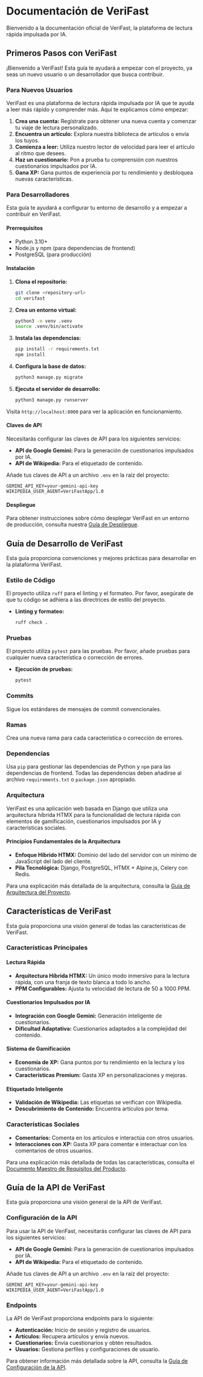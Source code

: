 # Documentación de VeriFast

Bienvenido a la documentación oficial de VeriFast, la plataforma de lectura rápida impulsada por IA.

## Primeros Pasos con VeriFast

¡Bienvenido a VeriFast! Esta guía te ayudará a empezar con el proyecto, ya seas un nuevo usuario o un desarrollador que busca contribuir.

### Para Nuevos Usuarios

VeriFast es una plataforma de lectura rápida impulsada por IA que te ayuda a leer más rápido y comprender más. Aquí te explicamos cómo empezar:

1.  **Crea una cuenta:** Regístrate para obtener una nueva cuenta y comenzar tu viaje de lectura personalizado.
2.  **Encuentra un artículo:** Explora nuestra biblioteca de artículos o envía los tuyos.
3.  **Comienza a leer:** Utiliza nuestro lector de velocidad para leer el artículo al ritmo que desees.
4.  **Haz un cuestionario:** Pon a prueba tu comprensión con nuestros cuestionarios impulsados por IA.
5.  **Gana XP:** Gana puntos de experiencia por tu rendimiento y desbloquea nuevas características.

### Para Desarrolladores

Esta guía te ayudará a configurar tu entorno de desarrollo y a empezar a contribuir en VeriFast.

#### Prerrequisitos

*   Python 3.10+
*   Node.js y npm (para dependencias de frontend)
*   PostgreSQL (para producción)

#### Instalación

1.  **Clona el repositorio:**
    ```bash
    git clone <repository-url>
    cd verifast
    ```

2.  **Crea un entorno virtual:**
    ```bash
    python3 -m venv .venv
    source .venv/bin/activate
    ```

3.  **Instala las dependencias:**
    ```bash
    pip install -r requirements.txt
    npm install
    ```

4.  **Configura la base de datos:**
    ```bash
    python3 manage.py migrate
    ```

5.  **Ejecuta el servidor de desarrollo:**
    ```bash
    python3 manage.py runserver
    ```

Visita `http://localhost:8000` para ver la aplicación en funcionamiento.

#### Claves de API

Necesitarás configurar las claves de API para los siguientes servicios:

*   **API de Google Gemini:** Para la generación de cuestionarios impulsados por IA.
*   **API de Wikipedia:** Para el etiquetado de contenido.

Añade tus claves de API a un archivo `.env` en la raíz del proyecto:

```
GEMINI_API_KEY=your-gemini-api-key
WIKIPEDIA_USER_AGENT=VeriFastApp/1.0
```

#### Despliegue

Para obtener instrucciones sobre cómo desplegar VeriFast en un entorno de producción, consulta nuestra [Guía de Despliegue](../development/README.md).

## Guía de Desarrollo de VeriFast

Esta guía proporciona convenciones y mejores prácticas para desarrollar en la plataforma VeriFast.

### Estilo de Código

El proyecto utiliza `ruff` para el linting y el formateo. Por favor, asegúrate de que tu código se adhiera a las directrices de estilo del proyecto.

*   **Linting y formateo:**
    ```bash
    ruff check .
    ```

### Pruebas

El proyecto utiliza `pytest` para las pruebas. Por favor, añade pruebas para cualquier nueva característica o corrección de errores.

*   **Ejecución de pruebas:**
    ```bash
    pytest
    ```

### Commits

Sigue los estándares de mensajes de commit convencionales.

### Ramas

Crea una nueva rama para cada característica o corrección de errores.

### Dependencias

Usa `pip` para gestionar las dependencias de Python y `npm` para las dependencias de frontend. Todas las dependencias deben añadirse al archivo `requirements.txt` o `package.json` apropiado.

### Arquitectura

VeriFast es una aplicación web basada en Django que utiliza una arquitectura híbrida HTMX para la funcionalidad de lectura rápida con elementos de gamificación, cuestionarios impulsados por IA y características sociales.

#### Principios Fundamentales de la Arquitectura

*   **Enfoque Híbrido HTMX:** Dominio del lado del servidor con un mínimo de JavaScript del lado del cliente.
*   **Pila Tecnológica:** Django, PostgreSQL, HTMX + Alpine.js, Celery con Redis.

Para una explicación más detallada de la arquitectura, consulta la [Guía de Arquitectura del Proyecto](docs/archived/documentation/PROJECT_ARCHITECTURE_GUIDE.md).

## Características de VeriFast

Esta guía proporciona una visión general de todas las características de VeriFast.

### Características Principales

#### Lectura Rápida

*   **Arquitectura Híbrida HTMX:** Un único modo inmersivo para la lectura rápida, con una franja de texto blanca a todo lo ancho.
*   **PPM Configurables:** Ajusta tu velocidad de lectura de 50 a 1000 PPM.

#### Cuestionarios Impulsados por IA

*   **Integración con Google Gemini:** Generación inteligente de cuestionarios.
*   **Dificultad Adaptativa:** Cuestionarios adaptados a la complejidad del contenido.

#### Sistema de Gamificación

*   **Economía de XP:** Gana puntos por tu rendimiento en la lectura y los cuestionarios.
*   **Características Premium:** Gasta XP en personalizaciones y mejoras.

#### Etiquetado Inteligente

*   **Validación de Wikipedia:** Las etiquetas se verifican con Wikipedia.
*   **Descubrimiento de Contenido:** Encuentra artículos por tema.

### Características Sociales

*   **Comentarios:** Comenta en los artículos e interactúa con otros usuarios.
*   **Interacciones con XP:** Gasta XP para comentar e interactuar con los comentarios de otros usuarios.

Para una explicación más detallada de todas las características, consulta el [Documento Maestro de Requisitos del Producto](docs/archived/documentation/MASTER_PRD.md).

## Guía de la API de VeriFast

Esta guía proporciona una visión general de la API de VeriFast.

### Configuración de la API

Para usar la API de VeriFast, necesitarás configurar las claves de API para los siguientes servicios:

*   **API de Google Gemini:** Para la generación de cuestionarios impulsados por IA.
*   **API de Wikipedia:** Para el etiquetado de contenido.

Añade tus claves de API a un archivo `.env` en la raíz del proyecto:

```
GEMINI_API_KEY=your-gemini-api-key
WIKIPEDIA_USER_AGENT=VeriFastApp/1.0
```

### Endpoints

La API de VeriFast proporciona endpoints para lo siguiente:

*   **Autenticación:** Inicio de sesión y registro de usuarios.
*   **Artículos:** Recupera artículos y envía nuevos.
*   **Cuestionarios:** Envía cuestionarios y obtén resultados.
*   **Usuarios:** Gestiona perfiles y configuraciones de usuario.

Para obtener información más detallada sobre la API, consulta la [Guía de Configuración de la API](docs/archived/docs/API_SETUP_GUIDE.md).

